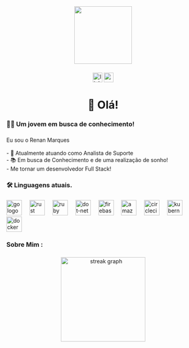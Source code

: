 <div align="center">
  <img height="150" src="https://cdn-icons-png.flaticon.com/512/1906/1906589.png"  />
</div>

###

<div align="center">
  <img src="https://cdn-icons-png.flaticon.com/512/2496/2496097.png" height="25" alt="linkedin logo"  />
  <img src="https://t3.ftcdn.net/jpg/05/07/46/84/360_F_507468479_HfrpT7CIoYTBZSGRQi7RcWgo98wo3vb7.jpg" height="25" alt="youtube logo"  />
</div>

###

<h1 align="center">👋 Olá! </h1>

###

<h3 align="left">👩‍💻  Um jovem em busca de conhecimento!</h3>

###

<p align="left">Eu sou o Renan Marques<br><br>- 🔭 Atualmente atuando como Analista de Suporte <br>- 📚 Em busca de Conhecimento e de uma realização de sonho! <br>- Me tornar um desenvolvedor Full Stack!</p>

###

<h3 align="left">🛠 Linguagens atuais.</h3>

###

<div align="left">
  <img src="https://img.favpng.com/14/9/25/javascript-logo-png-favpng-pz50Na6k8pMjVYViv9nF9bVtm.jpg" height="40" alt="go logo"  />
  <img width="12" />
  <img src="https://upload.wikimedia.org/wikipedia/commons/thumb/6/61/HTML5_logo_and_wordmark.svg/1200px-HTML5_logo_and_wordmark.svg.png" height="40" alt="rust logo"  />
  <img width="12" />
  <img src="https://upload.wikimedia.org/wikipedia/commons/thumb/a/ab/Official_CSS_Logo.svg/2048px-Official_CSS_Logo.svg.png" height="40" alt="ruby logo"  />
  <img width="12" />
  <img src="https://upload.wikimedia.org/wikipedia/commons/thumb/9/9a/Visual_Studio_Code_1.35_icon.svg/2048px-Visual_Studio_Code_1.35_icon.svg.png" height="40" alt="dot-net logo"  />
  <img width="12" />
  <img src="https://images.icon-icons.com/3685/PNG/512/github_logo_icon_229278.png" height="40" alt="firebase logo"  />
  <img width="12" />
  <img src="https://upload.wikimedia.org/wikipedia/commons/thumb/d/d5/Tailwind_CSS_Logo.svg/2560px-Tailwind_CSS_Logo.svg.png" height="40" alt="amazonwebservices logo"  />
  <img width="12" />
  <img src="https://upload.wikimedia.org/wikipedia/commons/thumb/a/a7/React-icon.svg/862px-React-icon.svg.png" height="40" alt="circleci logo"  />
  <img width="12" />
  <img src="https://cdn.jsdelivr.net/gh/devicons/devicon/icons/kubernetes/kubernetes-plain.svg" height="40" alt="kubernetes logo"  />
  <img width="12" />
  <img src="https://cdn.jsdelivr.net/gh/devicons/devicon/icons/docker/docker-plain-wordmark.svg" height="40" alt="docker logo"  />
</div>

###

<h3 align="left"> Sobre Mim :</h3>

###

<div align="center">
  <img src="https://streak-stats.demolab.com?user=maurodesouza&locale=en&mode=daily&theme=dark&hide_border=false&border_radius=5&order=3" height="220" alt="streak graph"  />
</div>

###
